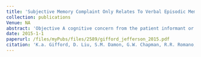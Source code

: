 ```yaml
---
title: 'Subjective Memory Complaint Only Relates To Verbal Episodic Memory Performance In Mild Cognitive Impairment'
collection: publications
Venue: NA 
abstract: 'Objective A cognitive concern from the patient informant or clinician is required for the diagnosis of mild cognitive impairment MCI however the cognitive and neuroanatomical correlates of complaint are poorly understood We assessed how selfcomplaint relates to cognitive and neuroimaging measures in older adults with MCI Method MCI participants were drawn from the Alzheimers Disease Neuroimaging Initiative and dichotomized into two groups based on the presence of selfreported memory complaint no complaint n191 777 years complaint n206 738 years Cognitive outcomes included episodic memory executive functioning information processing speed and language Imaging outcomes included regional lobar volumes frontal parietal temporal cingulate and specific medial temporal lobe structures hippocampal volume entorhinal cortex thickness parahippocampal gyrus thickness Results Linear regressions adjusting for age sex race education MiniMental State Examination mood and apolipoprotein E4 status found that cognitive complaint related to immediate 107 ptextless0001 and delayed episodic memory performances assessed on a serial list learning task 106 p0001 but no other cognitive measures or neuroimaging markers Conclusions Selfreported memory concern was unrelated to structural neuroimaging markers of atrophy and measures of information processing speed executive functioning or language In contrast memory selfcomplaint related to objective verbal episodic learning performance Future research is warranted to better understand the relation between cognitive complaint and surrogate markers of abnormal brain aging including Alzheimers disease across the cognitive aging spectrum'
date: 2015-1-1
paperurl: /files/myPubs/files/2589/gifford_jefferson_2015.pdf
citation: 'K.a. Gifford, D. Liu, S.M. Damon, G.W. Chapman, R.R. Romano, L.R. Samuels, Z. Lu, A.L. Jefferson. "Subjective Memory Complaint Only Relates To Verbal Episodic Memory Performance In Mild Cognitive Impairment", <i>Journal of Alzheimers Disease</i>, 2015.'
---
```

